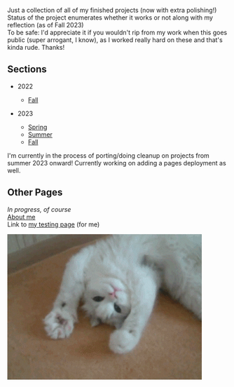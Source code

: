 Just a collection of all of my finished projects (now with extra polishing!)  
Status of the project enumerates whether it works or not along with my reflection (as of Fall 2023)  
To be safe: I'd appreciate it if you wouldn't rip from my work when this goes public (super arrogant, I know), as I worked really hard on these and that's kinda rude. Thanks!

## Sections
* 2022  
    * [Fall][2022 fall]

* 2023  
    * [Spring][2023 spring]
    * [Summer][2023 summer]
    * [Fall][2023 fall]

I'm currently in the process of porting/doing cleanup on projects from summer 2023 onward!
Currently working on adding a pages deployment as well.

## Other Pages
_In progress, of course_  
[About me][about me]  
Link to [my testing page][testing] (for me)

![Cat flexing its paws](CatPaws.gif)

[2022 fall]: https://usernamethatisnttaken.github.io/ProjectsPortfolio/2022/fall
[2023 spring]: https://usernamethatisnttaken.github.io/ProjectsPortfolio/2023/spring
[2023 summer]: https://usernamethatisnttaken.github.io/ProjectsPortfolio/2023/summer
[2023 fall]:  https://usernamethatisnttaken.github.io/ProjectsPortfolio/2023/fall
[about me]: https://usernamethatisnttaken.github.io/ProjectsPortfolio/about
[testing]: https://usernamethatisnttaken.github.io/ProjectsPortfolio/testing